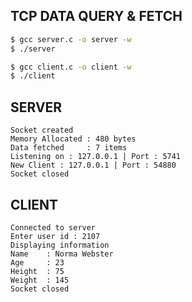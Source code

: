 ## TCP DATA QUERY & FETCH
```bash
$ gcc server.c -o server -w
$ ./server
```
```bash
$ gcc client.c -o client -w
$ ./client
```
## SERVER
```console
Socket created
Memory Allocated : 480 bytes
Data fetched     : 7 items 
Listening on : 127.0.0.1 | Port : 5741
New Client : 127.0.0.1 | Port : 54880
Socket closed
```

## CLIENT
```console
Connected to server
Enter user id : 2107
Displaying information
Name    : Norma Webster
Age     : 23
Height  : 75
Weight  : 145
Socket closed
```